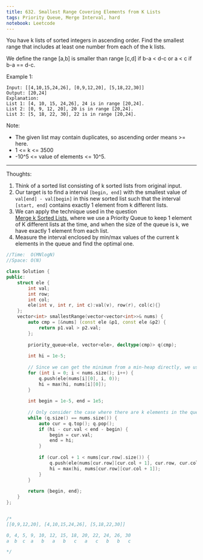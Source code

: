 ```yaml
---
title: 632. Smallest Range Covering Elements from K Lists
tags: Priority Queue, Merge Interval, hard
notebook: Leetcode
---
```


You have k lists of sorted integers in ascending order. Find the smallest range that includes at least one number from each of the k lists.

We define the range [a,b] is smaller than range [c,d] if b-a < d-c or a < c if b-a == d-c.

 

Example 1:
```
Input: [[4,10,15,24,26], [0,9,12,20], [5,18,22,30]]
Output: [20,24]
Explanation: 
List 1: [4, 10, 15, 24,26], 24 is in range [20,24].
List 2: [0, 9, 12, 20], 20 is in range [20,24].
List 3: [5, 18, 22, 30], 22 is in range [20,24].
```

Note:

- The given list may contain duplicates, so ascending order means >= here.
- 1 <= k <= 3500
- -10^5 <= value of elements <= 10^5.

----------
Thoughts:
1. Think of a sorted list consisting of k sorted lists from original input.
2. Our target is to find a interval `[begin, end]` with the smallest value of `val[end] - val[begin]` in this new sorted list such that the interval `[start, end]` contains exactly 1 element from k different lists.
3. We can apply the technique used in the question 	
[Merge k Sorted Lists](https://leetcode.com/problems/merge-k-sorted-lists), where we use a Priority Queue to keep 1 element of K different lists at the time, and when the size of the queue is `k`, we have exactly 1 element from each list.
4. Measure the interval enclosed by min/max values of the current k elements in the queue and find the optimal one.

```c++
//Time:  O(MNlogN)
//Space: O(N)

class Solution {
public:
    struct ele {
        int val;
        int row;
        int col;
        ele(int v, int r, int c):val(v), row(r), col(c){}
    };
    vector<int> smallestRange(vector<vector<int>>& nums) {
        auto cmp = [&nums] (const ele &p1, const ele &p2) {
            return p1.val > p2.val;
        };
        
        priority_queue<ele, vector<ele>, decltype(cmp)> q(cmp);
        
        int hi = 1e-5;
        
        // Since we can get the minimum from a min-heap directly, we use extra variable to keep track of the maximum as we add new value into the queue
        for (int i = 0; i < nums.size(); i++) {
            q.push(ele(nums[i][0], i, 0));
            hi = max(hi, nums[i][0]);
        }
        
        int begin = 1e-5, end = 1e5;
        
        // Only consider the case where there are k elements in the queue
        while (q.size() == nums.size()) {
            auto cur = q.top(); q.pop();
            if (hi - cur.val < end - begin) {
                begin = cur.val;
                end = hi;
            }
            
            if (cur.col + 1 < nums[cur.row].size()) {
                q.push(ele(nums[cur.row][cur.col + 1], cur.row, cur.col + 1));
                hi = max(hi, nums[cur.row][cur.col + 1]);
            }
        }   
        
        return {begin, end};
    }
};


/*
[[0,9,12,20], [4,10,15,24,26], [5,18,22,30]]

0, 4, 5, 9, 10, 12, 15, 18, 20, 22, 24, 26, 30
a  b  c  a   b   a   b   c   a   c   b   b   c

*/
```
